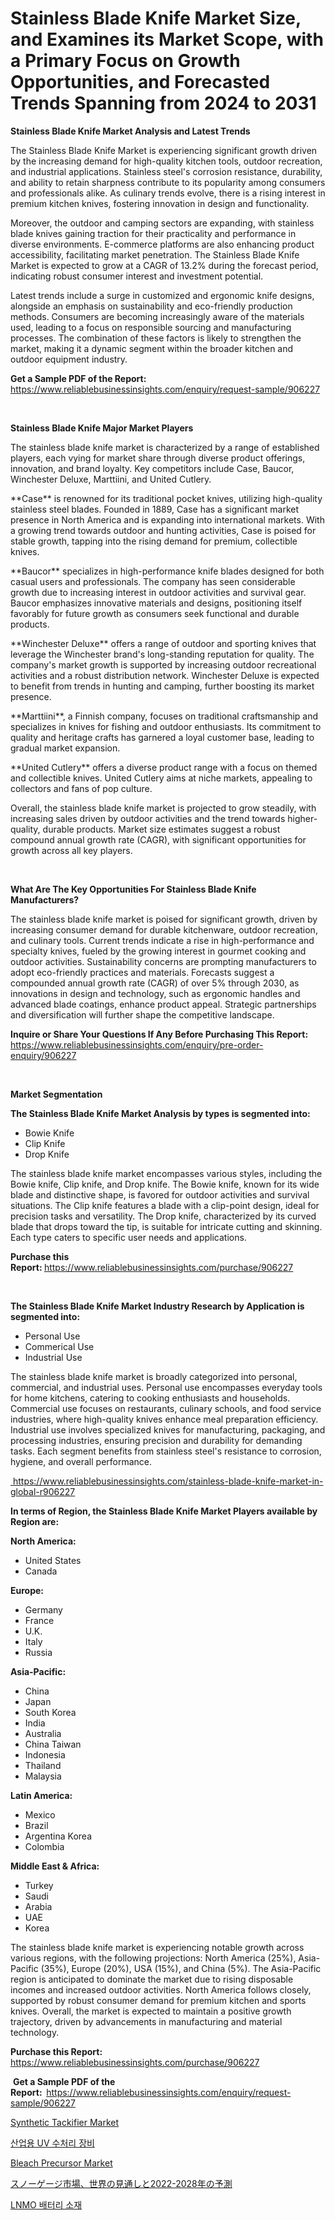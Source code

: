 <p><h1>Stainless Blade Knife Market Size, and Examines its Market Scope, with a Primary Focus on Growth Opportunities, and Forecasted Trends Spanning from 2024 to 2031</h1></p><p><strong>Stainless Blade Knife Market Analysis and Latest Trends</strong></p>
<p><p>The Stainless Blade Knife Market is experiencing significant growth driven by the increasing demand for high-quality kitchen tools, outdoor recreation, and industrial applications. Stainless steel's corrosion resistance, durability, and ability to retain sharpness contribute to its popularity among consumers and professionals alike. As culinary trends evolve, there is a rising interest in premium kitchen knives, fostering innovation in design and functionality.</p><p>Moreover, the outdoor and camping sectors are expanding, with stainless blade knives gaining traction for their practicality and performance in diverse environments. E-commerce platforms are also enhancing product accessibility, facilitating market penetration. The Stainless Blade Knife Market is expected to grow at a CAGR of 13.2% during the forecast period, indicating robust consumer interest and investment potential. </p><p>Latest trends include a surge in customized and ergonomic knife designs, alongside an emphasis on sustainability and eco-friendly production methods. Consumers are becoming increasingly aware of the materials used, leading to a focus on responsible sourcing and manufacturing processes. The combination of these factors is likely to strengthen the market, making it a dynamic segment within the broader kitchen and outdoor equipment industry.</p></p>
<p><strong>Get a Sample PDF of the Report:&nbsp;</strong> <a href="https://www.reliablebusinessinsights.com/enquiry/request-sample/906227">https://www.reliablebusinessinsights.com/enquiry/request-sample/906227</a></p>
<p>&nbsp;</p>
<p><strong>Stainless Blade Knife Major Market Players</strong></p>
<p><p>The stainless blade knife market is characterized by a range of established players, each vying for market share through diverse product offerings, innovation, and brand loyalty. Key competitors include Case, Baucor, Winchester Deluxe, Marttiini, and United Cutlery.</p><p>**Case** is renowned for its traditional pocket knives, utilizing high-quality stainless steel blades. Founded in 1889, Case has a significant market presence in North America and is expanding into international markets. With a growing trend towards outdoor and hunting activities, Case is poised for stable growth, tapping into the rising demand for premium, collectible knives. </p><p>**Baucor** specializes in high-performance knife blades designed for both casual users and professionals. The company has seen considerable growth due to increasing interest in outdoor activities and survival gear. Baucor emphasizes innovative materials and designs, positioning itself favorably for future growth as consumers seek functional and durable products.</p><p>**Winchester Deluxe** offers a range of outdoor and sporting knives that leverage the Winchester brand's long-standing reputation for quality. The company's market growth is supported by increasing outdoor recreational activities and a robust distribution network. Winchester Deluxe is expected to benefit from trends in hunting and camping, further boosting its market presence.</p><p>**Marttiini**, a Finnish company, focuses on traditional craftsmanship and specializes in knives for fishing and outdoor enthusiasts. Its commitment to quality and heritage crafts has garnered a loyal customer base, leading to gradual market expansion.</p><p>**United Cutlery** offers a diverse product range with a focus on themed and collectible knives. United Cutlery aims at niche markets, appealing to collectors and fans of pop culture. </p><p>Overall, the stainless blade knife market is projected to grow steadily, with increasing sales driven by outdoor activities and the trend towards higher-quality, durable products. Market size estimates suggest a robust compound annual growth rate (CAGR), with significant opportunities for growth across all key players.</p></p>
<p>&nbsp;</p>
<p><strong>What Are The Key Opportunities For Stainless Blade Knife Manufacturers?</strong></p>
<p><p>The stainless blade knife market is poised for significant growth, driven by increasing consumer demand for durable kitchenware, outdoor recreation, and culinary tools. Current trends indicate a rise in high-performance and specialty knives, fueled by the growing interest in gourmet cooking and outdoor activities. Sustainability concerns are prompting manufacturers to adopt eco-friendly practices and materials. Forecasts suggest a compounded annual growth rate (CAGR) of over 5% through 2030, as innovations in design and technology, such as ergonomic handles and advanced blade coatings, enhance product appeal. Strategic partnerships and diversification will further shape the competitive landscape.</p></p>
<p><strong>Inquire or Share Your Questions If Any Before Purchasing This Report:</strong> <a href="https://www.reliablebusinessinsights.com/enquiry/pre-order-enquiry/906227">https://www.reliablebusinessinsights.com/enquiry/pre-order-enquiry/906227</a></p>
<p>&nbsp;</p>
<p><strong>Market Segmentation</strong></p>
<p><strong>The Stainless Blade Knife Market Analysis by types is segmented into:</strong></p>
<p><ul><li>Bowie Knife</li><li>Clip Knife</li><li>Drop Knife</li></ul></p>
<p><p>The stainless blade knife market encompasses various styles, including the Bowie knife, Clip knife, and Drop knife. The Bowie knife, known for its wide blade and distinctive shape, is favored for outdoor activities and survival situations. The Clip knife features a blade with a clip-point design, ideal for precision tasks and versatility. The Drop knife, characterized by its curved blade that drops toward the tip, is suitable for intricate cutting and skinning. Each type caters to specific user needs and applications.</p></p>
<p><strong>Purchase this Report:&nbsp;</strong><a href="https://www.reliablebusinessinsights.com/purchase/906227">https://www.reliablebusinessinsights.com/purchase/906227</a></p>
<p>&nbsp;</p>
<p><strong>The Stainless Blade Knife Market Industry Research by Application is segmented into:</strong></p>
<p><ul><li>Personal Use</li><li>Commerical Use</li><li>Industrial Use</li></ul></p>
<p><p>The stainless blade knife market is broadly categorized into personal, commercial, and industrial uses. Personal use encompasses everyday tools for home kitchens, catering to cooking enthusiasts and households. Commercial use focuses on restaurants, culinary schools, and food service industries, where high-quality knives enhance meal preparation efficiency. Industrial use involves specialized knives for manufacturing, packaging, and processing industries, ensuring precision and durability for demanding tasks. Each segment benefits from stainless steel's resistance to corrosion, hygiene, and overall performance.</p></p>
<p><a href="https://www.reliablebusinessinsights.com/stainless-blade-knife-market-in-global-r906227">&nbsp;https://www.reliablebusinessinsights.com/stainless-blade-knife-market-in-global-r906227</a></p>
<p><strong>In terms of Region, the Stainless Blade Knife Market Players available by Region are:</strong></p>
<p>
    <p> <strong> North America: </strong>
        <ul>
            <li>United States</li>
            <li>Canada</li>
        </ul>
        </p> 
    <p> <strong> Europe: </strong>
        <ul>
            <li>Germany</li>
            <li>France</li>
            <li>U.K.</li>
            <li>Italy</li>
            <li>Russia</li>
        </ul>
        </p> 
    <p> <strong> Asia-Pacific: </strong>
        <ul>
            <li>China</li>
            <li>Japan</li>
            <li>South Korea</li>
            <li>India</li>
            <li>Australia</li>
            <li>China Taiwan</li>
            <li>Indonesia</li>
            <li>Thailand</li>
            <li>Malaysia</li>
        </ul>
        </p> 
    <p> <strong> Latin America: </strong>
        <ul>
            <li>Mexico</li>
            <li>Brazil</li>
            <li>Argentina Korea</li>
            <li>Colombia</li>
        </ul>
        </p> 
    <p> <strong> Middle East & Africa: </strong>
        <ul>
            <li>Turkey</li>
            <li>Saudi</li>
            <li>Arabia</li>
            <li>UAE</li>
            <li>Korea</li>
        </ul>
    </p>
    </p>
<p><p>The stainless blade knife market is experiencing notable growth across various regions, with the following projections: North America (25%), Asia-Pacific (35%), Europe (20%), USA (15%), and China (5%). The Asia-Pacific region is anticipated to dominate the market due to rising disposable incomes and increased outdoor activities. North America follows closely, supported by robust consumer demand for premium kitchen and sports knives. Overall, the market is expected to maintain a positive growth trajectory, driven by advancements in manufacturing and material technology.</p></p>
<p><strong>Purchase this Report: </strong><a href="https://www.reliablebusinessinsights.com/purchase/906227">https://www.reliablebusinessinsights.com/purchase/906227</a></p>
<p>&nbsp;<strong>Get a Sample PDF of the Report:&nbsp;&nbsp;</strong><a href="https://www.reliablebusinessinsights.com/enquiry/request-sample/906227">https://www.reliablebusinessinsights.com/enquiry/request-sample/906227</a></p>
<p><strong></strong></p>
<p><p><a href="https://github.com/SanjidaMahmud81/Market-Research-Report-List-1/blob/main/synthetic-tackifier-market.md">Synthetic Tackifier Market</a></p><p><a href="https://medium.com/@marielesch2023/%EC%8B%9C%EC%9E%A5-%ED%86%B5%EC%B0%B0%EB%A0%A5-%EA%B8%80%EB%A1%9C%EB%B2%8C-%EC%82%B0%EC%97%85-uv-%EC%88%98%EC%B2%98%EB%A6%AC-%EC%9E%A5%EB%B9%84-%EC%8B%9C%EC%9E%A5-%EC%A0%84%EB%A7%9D-%EB%B0%8F-%ED%98%81%EC%8B%A0-%ED%8A%B8%EB%A0%8C%EB%93%9C-2024-2031-ee91b4c8bbd8">산업용 UV 수처리 장비</a></p><p><a href="https://www.linkedin.com/pulse/global-bleach-precursor-market-trends-forecasts-strategic-bsljf?trackingId=2jTxIxs3SmyhkMXs2%2FB4Rw%3D%3D">Bleach Precursor Market</a></p><p><a href="https://mercedesyzfi.medium.com/snow-gauge-market-global-outlook-and-forecast-2022-2028-288274ec78a2">スノーゲージ市場、世界の見通しと2022-2028年の予測</a></p><p><a href="https://medium.com/@steve.beardmore/lnmo-%EB%B0%B0%ED%84%B0%EB%A6%AC-%EC%86%8C%EC%9E%AC-%EC%8B%9C%EC%9E%A5-%EA%B7%9C%EB%AA%A8-%EB%B0%8F-%EC%A0%90%EC%9C%A0%EC%9C%A8-%EB%B6%84%EC%84%9D-%EC%84%B1%EC%9E%A5-%EB%8F%99%ED%96%A5-%EB%B0%8F-%EC%98%88%EC%B8%A1-2024-2031-ca325ca64026">LNMO 배터리 소재</a></p></p>